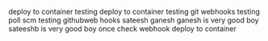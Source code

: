 deploy to container testing
deploy to container testing
git webhooks testing
poll scm testing
githubweb hooks
sateesh
ganesh
ganesh is very good boy 
sateeshb is very good boy
once check webhook
deploy to container
